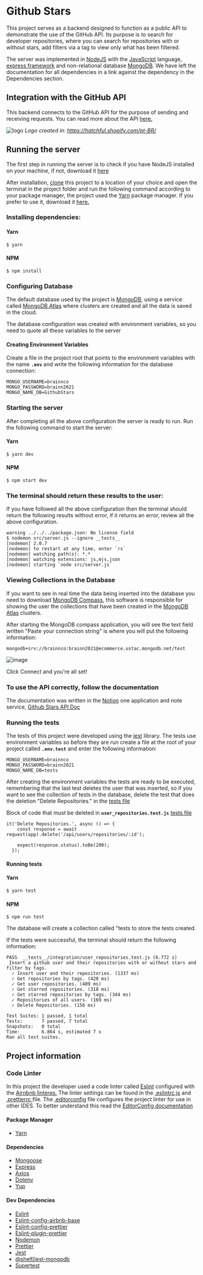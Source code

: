 # Github Stars
This project serves as a backend designed to function as a public API to demonstrate the use of the GitHub API. Its purpose is to search for developer repositories, where you can search for repositories with or without stars, add filters via a tag to view only what has been filtered.

The server was implemented in <a href="https://nodejs.org/en/docs/">NodeJS</a> with the <a href="https://developer.mozilla.org/pt-BR/docs/Web/JavaScript">JavaScript</a> language, <a href="https://expressjs.com/en/starter/installing.html"> express framework</a> and non-relational database <a href="https://docs.mongodb.com/">MongoDB</a>. We have left the documentation for all dependencies in a link against the dependency in the Dependencies section.


## Integration with the GitHub API 
This backend connects to the GitHub API for the purpose of sending and receiving requests. You can read more about the API <a href="https://docs.github.com/en/rest">here.</a>


![logo](https://user-images.githubusercontent.com/56320849/117805402-51c4ef80-b22f-11eb-8c4d-caea71aed396.png)
<em>Logo created in: https://hatchful.shopify.com/pt-BR/</em>


## Running the server
The first step in running the server is to check if you have NodeJS installed on your machine, if not, download it <a href="https://nodejs.org/en/download/">here</a>

After installation, <a href="https://github.com/brainnco-exs/challenge-barretot">clone</a> this project to a location of your choice and open the terminal in the project folder and run the following command according to your package manager, the project used the <a href="https://classic.yarnpkg.com/lang/en/">Yarn</a> package manager. If you prefer to use it, download it <a href="https://classic.yarnpkg.com/en/docs/install#debian-stable">here.</a> 


### Installing dependencies:

#### Yarn
```
$ yarn 
```

#### NPM

```
$ npm install
```

### Configuring Database
The default database used by the project is <a href="https://docs.mongodb.com/">MongoDB</a>, using a service called <a href="https://www.mongodb.com/cloud/atlas">MongoDB Atlas</a> where clusters are created and all the data is saved in the cloud.

The database configuration was created with environment variables, so you need to quote all these variables to the server

#### Creating Environment Variables

Create a file in the project root that points to the environment variables with the name **`.env`** and write the following information for the database connection:
```
MONGO_USERNAME=brainnco
MONGO_PASSWORD=brainn2021
MONGO_NAME_DB=GithubStars
```
### Starting the server
After completing all the above configuration the server is ready to run. Run the following command to start the server:
#### Yarn
```
$ yarn dev
```

#### NPM

```
$ npm start dev
```
### The terminal should return these results to the user: 
If you have followed all the above configuration then the terminal should return the following results without error, if it returns an error, review all the above configuration.
```
warning ../../../package.json: No license field
$ nodemon src/server.js --ignore __tests__
[nodemon] 2.0.7
[nodemon] to restart at any time, enter `rs`
[nodemon] watching path(s): *.*
[nodemon] watching extensions: js,mjs,json
[nodemon] starting `node src/server.js`
```
### Viewing Collections in the Database
If you want to see in real time the data being inserted into the database you need to download <a href="https://www.mongodb.com/try/download/compass">MongoDB Compass</a>, this software is responsible for showing the user the collections that have been created in the <a href="https://www.mongodb.com/cloud/atlas">MongoDB Atlas</a> clusters.

After starting the MongoDB compass application, you will see the text field written "Paste your connection string" is where you will put the following information:

```
mongodb+srv://brainnco:brainn2021@ecommerce.ustac.mongodb.net/test
```
![image](https://user-images.githubusercontent.com/56320849/118343385-0fd1cd00-b4ff-11eb-8443-007070eeeebb.png)

Click Connect and you're all set!


### To use the API correctly, follow the documentation
The documentation was written in the <a href="https://www.notion.so/">Notion</a> one application and note service, <a href="https://www.notion.so/GitHub-Stars-API-486c1a77be7340df90ddb19e832a15fd">Github Stars API Doc</a>

### Running the tests
The tests of this project were developed using the  <a href="https://jestjs.io/">jest</a> library. The tests use environment variables so before they are run create a file at the root of your project called **`.env.test`** and enter the following information: 
```
MONGO_USERNAME=brainnco
MONGO_PASSWORD=brainn2021
MONGO_NAME_DB=tests
```
After creating the environment variables the tests are ready to be executed, remembering that the last test deletes the user that was inserted, so if you want to see the collection of tests in the database, delete the test that does the deletion "Delete Repositories." in the <a href="https://github.com/brainnco-exs/challenge-barretot/blob/master/__tests__/integration/user_repositories.test.js">tests file</a> 

Block of code that must be deleted in **`user_repositories.test.js`** <a href="https://github.com/brainnco-exs/challenge-barretot/blob/master/__tests__/integration/user_repositories.test.js">tests file</a> 
```
it('Delete Repositories.', async () => {
    const response = await request(app).delete('/api/users/repositories/:id');

    expect(response.status).toBe(200);
  });
```

#### Running tests

#### Yarn
```
$ yarn test
```

#### NPM

```
$ npm run test
```
The database will create a collection called "tests to store the tests created.

If the tests were successful, the terminal should return the following information:
```
PASS  __tests__/integration/user_repositories.test.js (6.772 s)
 Insert a github user and their repositories with or without stars and filter by tags.
  ✓ Insert user and their repositories. (1337 ms)
  ✓ Get repositories by tags. (428 ms)
  ✓ Get user repositories. (409 ms)
  ✓ Get starred repositories. (318 ms)
  ✓ Get starred repositories by tags. (344 ms)
  ✓ Repositories of all users. (169 ms)
  ✓ Delete Repositories. (156 ms)

Test Suites: 1 passed, 1 total
Tests:       7 passed, 7 total
Snapshots:   0 total
Time:        6.864 s, estimated 7 s
Ran all test suites.
```


## Project information

### Code Linter
In this project the developer used a code linter called <a href="https://www.npmjs.com/package/eslint">Eslint</a> configured with the <a href="https://www.npmjs.com/package/eslint-config-airbnb-base">Airnbnb linteres.</a> The linter settings can be found in the <a href="https://github.com/brainnco-exs/challenge-barretot/blob/master/.eslintrc.js">.eslintrc.js</a> and <a href="https://github.com/brainnco-exs/challenge-barretot/blob/master/.prettierrc">.prettierrc </a>file. The <a href="https://github.com/brainnco-exs/challenge-barretot/blob/master/.editorconfig">.editorconfig</a> file configures the project linter for use in other IDES. To better understand this read the <a href="https://editorconfig.org/"> EditorConfig documentation</a>

#### Package Manager

 * <a href="https://classic.yarnpkg.com/lang/en/">Yarn</a>  

#### Dependencies

* <a href="https://www.npmjs.com/package/mongoose">Mongoose</a>
* <a href="https://www.npmjs.com/package/express">Express</a>  
* <a href="https://www.npmjs.com/package/axios">Axios</a>  
* <a href="https://www.npmjs.com/package/dotenv">Dotenv</a> 
* <a href="https://www.npmjs.com/package/yup">Yup</a> 


#### Dev Dependencies
* <a href="https://www.npmjs.com/package/eslint">Eslint</a>
* <a href="https://www.npmjs.com/package/eslint-config-airbnb-base">Eslint-config-airbnb-base</a>
* <a href="https://www.npmjs.com/package/eslint-config-prettier">Eslint-config-prettier</a>
* <a href="https://www.npmjs.com/package/eslint-plugin-prettier">Eslint-plugin-prettier</a>
* <a href="https://www.npmjs.com/package/nodemon">Nodemon</a>
* <a href="https://www.npmjs.com/package/prettier">Prettier</a>
* <a href="https://www.npmjs.com/package/jest">Jest</a>
* <a href=https://www.npmjs.com/package/@shelf/jest-mongodb>@shelf/jest-mongodb</a>
* <a href="https://www.npmjs.com/package/supertest">Supertest</a>



